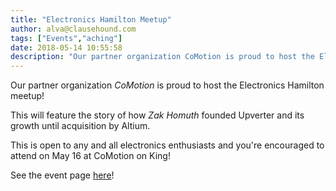 ```yaml
---
title: "Electronics Hamilton Meetup"
author: alva@clausehound.com
tags: ["Events","aching"]
date: 2018-05-14 10:55:58
description: "Our partner organization CoMotion is proud to host the Electronics Hamilton meetup!"
---
```



Our partner organization *CoMotion* is proud to host the Electronics Hamilton meetup!

This will feature the story of how *Zak Homuth* founded Upverter and its growth until acquisition by Altium.

This is open to any and all electronics enthusiasts and you're encouraged to attend on May 16 at CoMotion on King!

See the event page [here](https://www.meetup.com/Electronics-Hamilton-Meetup/)!
